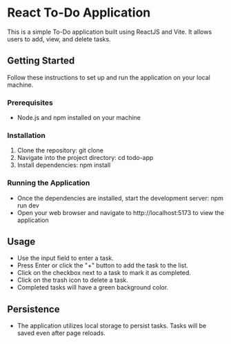 # React To-Do Application

This is a simple To-Do application built using ReactJS and Vite. It allows users to add, view, and delete tasks.

## Getting Started

Follow these instructions to set up and run the application on your local machine.

### Prerequisites

- Node.js and npm installed on your machine

### Installation

1. Clone the repository:
   git clone <repository-url>
2. Navigate into the project directory:
   cd todo-app
3. Install dependencies:
   npm install

### Running the Application

- Once the dependencies are installed, start the development server:
  npm run dev
- Open your web browser and navigate to http://localhost:5173 to view the application

## Usage

- Use the input field to enter a task.
- Press Enter or click the "+" button to add the task to the list.
- Click on the checkbox next to a task to mark it as completed.
- Click on the trash icon to delete a task.
- Completed tasks will have a green background color.

## Persistence

- The application utilizes local storage to persist tasks. Tasks will be saved even after page reloads.
